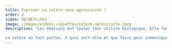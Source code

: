 ```yaml
---
title: Exprimer sa colère sans agressivité ! 
order: 3
video: DQrNE7rihbo
image: /images/videos-vignettes/colere-agressivite.jpeg
description: "Les émotions ont toutes leur utilité biologique. Elle font partie d'une stratégie d'évolution et de survie de pointe !

La colère en fait partie. A quoi sert-elle et que faire pour communiquer quand elle commence à nous envahir ?"
---
```

